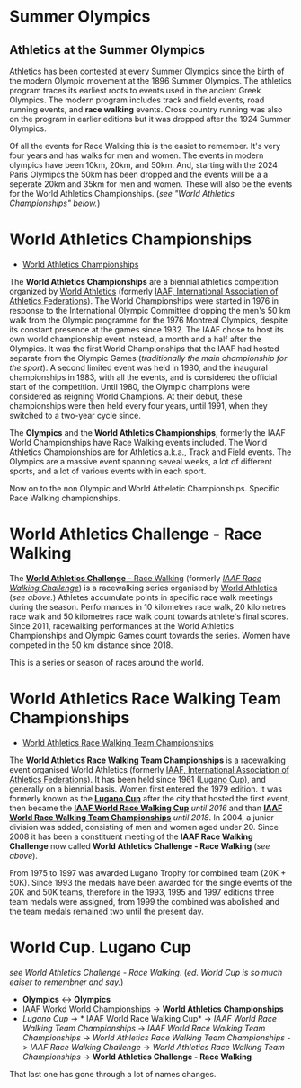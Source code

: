 # Summer Olympics

## Athletics at the Summer Olympics
Athletics has been contested at every Summer Olympics since the birth of the modern Olympic movement at the 1896 Summer Olympics. The athletics program traces its earliest roots to events used in the ancient Greek Olympics. The modern program includes track and field events, road running events, and **race walking** events. Cross country running was also on the program in earlier editions but it was dropped after the 1924 Summer Olympics. 

Of all the events for Race Walking this is the easiet to remember. It's very four years and has walks for men and women. The events in modern olympics have been 10km, 20km, and 50km. And, starting with the 2024 Paris Olymipcs the 50km has been dropped and the events will be a a seperate 20km and 35km for men and women. These will also be the events for the World Athletics Championships. (*see "World Athletics Championships" below.*)


# World Athletics Championships

- [World Athletics Championships](https://en.wikipedia.org/wiki/World_Athletics_Championships)

The **World Athletics Championships** are a biennial athletics competition organized by [World Athletics](https://en.wikipedia.org/wiki/World_Athletics) (formerly [IAAF, International Association of Athletics Federations](https://en.wikipedia.org/wiki/World_Athletics)). The World Championships were started in 1976 in response to the International Olympic Committee dropping the men's 50 km walk from the Olympic programme for the 1976 Montreal Olympics, despite its constant presence at the games since 1932. The IAAF chose to host its own world championship event instead, a month and a half after the Olympics. It was the first World Championships that the IAAF had hosted separate from the Olympic Games (*traditionally the main championship for the sport*). A second limited event was held in 1980, and the inaugural championships in 1983, with all the events, and is considered the official start of the competition. Until 1980, the Olympic champions were considered as reigning World Champions. At their debut, these championships were then held every four years, until 1991, when they switched to a two-year cycle since.

The **Olympics** and the **World Athletics Championships**, formerly the IAAF World Championships have Race Walking events included. The World Athletics Championships are for Athletics a.k.a., Track and Field events. The Olympics are a massive event spanning seveal weeks, a lot of different sports, and a lot of various events with in each sport.

Now on to the non Olympic and World Atheletic Championships. Specific Race Walking championships.

# World Athletics Challenge - Race Walking
The [**World Athletics Challenge** - Race Walking](https://en.wikipedia.org/wiki/World_Athletics_Challenge_-_Race_Walking) (formerly [*IAAF Race Walking Challenge*](https://en.wikipedia.org/wiki/World_Athletics_Challenge_-_Race_Walking)) is a racewalking series organised by [World Athletics](#World-Athetics) (*see above.*) Athletes accumulate points in specific race walk meetings during the season. Performances in 10 kilometres race walk, 20 kilometres race walk and 50 kilometres race walk count towards athlete's final scores. Since 2011, racewalking performances at the World Athletics Championships and Olympic Games count towards the series. Women have competed in the 50 km distance since 2018.

This is a series or season of races around the world.

# World Athletics Race Walking Team Championships

- [World Athletics Race Walking Team Championships](https://en.wikipedia.org/wiki/World_Athletics_Race_Walking_Team_Championships)

The **World Athletics Race Walking Team Championships** is a racewalking event organised World Athletics (formerly [IAAF, International Association of Athletics Federations](https://en.wikipedia.org/wiki/World_Athletics)). It has been held since 1961 ([Lugano Cup](https://en.wikipedia.org/wiki/World_Athletics_Race_Walking_Team_Championships)), and generally on a biennial basis. Women first entered the 1979 edition. It was formerly known as the [**Lugano Cup**](https://en.wikipedia.org/wiki/World_Athletics_Race_Walking_Team_Championships) after the city that hosted the first event, then became the [**IAAF World Race Walking Cup**](https://en.wikipedia.org/wiki/World_Athletics_Race_Walking_Team_Championships) *until 2016* and than [**IAAF World Race Walking Team Championships**](https://en.wikipedia.org/wiki/World_Athletics_Race_Walking_Team_Championships) *until 2018*. In 2004, a junior division was added, consisting of men and women aged under 20. Since 2008 it has been a constituent meeting of the **IAAF Race Walking Challenge** now called **World Athletics Challenge - Race Walking** (*see above*).

From 1975 to 1997 was awarded Lugano Trophy for combined team (20K + 50K). Since 1993 the medals have been awarded for the single events of the 20K and 50K teams, therefore in the 1993, 1995 and 1997 editions three team medals were assigned, from 1999 the combined was abolished and the team medals remained two until the present day.

# World Cup. Lugano Cup
*see World Athletics Challenge - Race Walking*. (*ed. World Cup is so much eaiser to remembner and say.*)


- **Olympics** <-> **Olympics**
- IAAF Workd World Championships -> **World Athletics Championships**
- *Lugano Cup* -> * IAAF World Race Walking Cup* -> *IAAF World Race Walking Team Championships* -> *IAAF World Race Walking Team Championships* -> *World Athletics Race Walking Team Championships* -> *IAAF Race Walking Challenge* -> *World Athletics Race Walking Team Championships* -> **World Athletics Challenge - Race Walking**

That last one has gone through a lot of names changes.